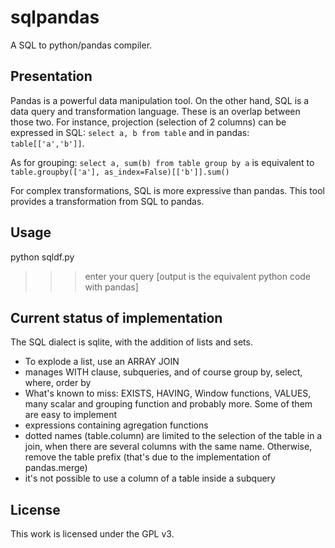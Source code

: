 
# sqlpandas


A SQL to python/pandas compiler.

Presentation
------------

Pandas is a powerful data manipulation tool. On the other hand, SQL is a data query and transformation language. These is an overlap between those two.
For instance, projection (selection of 2 columns) can be expressed in SQL:
```select a, b from table``` and in pandas: ```table[['a','b']]```.

As for grouping:
```select a, sum(b) from table group by a``` is equivalent to
```table.groupby(['a'], as_index=False)[['b']].sum()```

For complex transformations, SQL is more expressive than pandas. This tool provides a transformation from SQL to pandas.

Usage
-----
python sqldf.py
>>> enter your query
[output is the equivalent python code with pandas]

Current status of implementation
--------------------------------
The SQL dialect is sqlite, with the addition of lists and sets.
 * To explode a list, use an ARRAY JOIN
 * manages WITH clause, subqueries, and of course group by, select, where, order by
 * What's known to miss: EXISTS, HAVING, Window functions, VALUES, many scalar and grouping function and probably more. Some of them are easy to implement
 * expressions containing agregation functions
 * dotted names (table.column) are limited to the selection of the table in a join, when there are several columns with the same name. Otherwise, remove the table prefix (that's due to the implementation of pandas.merge)
 * it's not possible to use a column of a table inside a subquery

License
-------
This work is licensed under the GPL v3.
